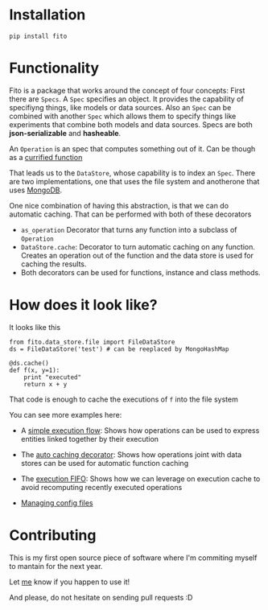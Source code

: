 # Installation

`pip install fito`


# Functionality

Fito is a package that works around the concept of four concepts:
First there are `Specs`. A `Spec` specifies an object.
It provides the capability of specifiyng things, like models or data sources.
Also an `Spec` can be combined with another `Spec` which allows them to specify
things like experiments that combine both models and data sources.
Specs are both **json-serializable** and **hasheable**.
  
An `Operation` is an spec that computes something out of it. Can be though
as a [currified function](https://en.wikipedia.org/wiki/Currying#Illustration)

That leads us to the `DataStore`, whose capability is to index an `Spec`.
There are two implementations, one that uses the file system and 
anotherone that uses [MongoDB](https://www.mongodb.com/).

One nice combination of having this abstraction, is that we can do automatic caching.
That can be performed with both of these decorators

* `as_operation` Decorator that turns any function into a subclass of `Operation`
* `DataStore.cache`: Decorator to turn automatic caching on any function. 
Creates an operation out of the function and the data store is used for caching the results. 
* Both decorators can be used for functions, instance and class methods.

# How does it look like?
It looks like this
```
from fito.data_store.file import FileDataStore
ds = FileDataStore('test') # can be reeplaced by MongoHashMap

@ds.cache()
def f(x, y=1):
    print "executed"
    return x + y
```

That code is enough to cache the executions of `f` into the file system

You can see more examples here:
* A [simple execution flow](https://github.com/elsonidoq/fito/blob/master/examples/Simple%20Flow.ipynb): 
Shows how operations can be used to express entities linked together by their execution

* The [auto caching decorator](https://github.com/elsonidoq/fito/blob/master/examples/Auto%20Caching.ipynb): 
Shows how operations joint with data stores can be used for automatic function caching

* The [execution FIFO](https://github.com/elsonidoq/fito/blob/master/examples/Expensive%20computations.ipynb): 
Shows how we can leverage on execution cache to avoid recomputing recently executed operations 

* [Managing config files](https://github.com/elsonidoq/fito/blob/master/examples/Handle%20config%20files.ipynb)

# Contributing
This is my first open source piece of software where I'm commiting myself to mantain for the next year. 

Let [me](https://twitter.com/ideasrapidas) know if you happen to use it! 

And please, do not hesitate on sending pull requests :D
